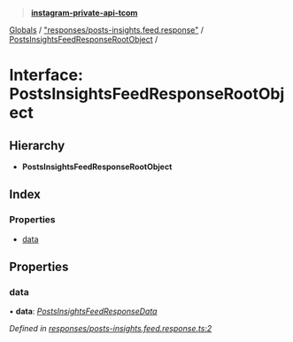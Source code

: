 > **[instagram-private-api-tcom](../README.md)**

[Globals](../README.md) / ["responses/posts-insights.feed.response"](../modules/_responses_posts_insights_feed_response_.md) / [PostsInsightsFeedResponseRootObject](_responses_posts_insights_feed_response_.postsinsightsfeedresponserootobject.md) /

# Interface: PostsInsightsFeedResponseRootObject

## Hierarchy

* **PostsInsightsFeedResponseRootObject**

## Index

### Properties

* [data](_responses_posts_insights_feed_response_.postsinsightsfeedresponserootobject.md#data)

## Properties

###  data

• **data**: *[PostsInsightsFeedResponseData](_responses_posts_insights_feed_response_.postsinsightsfeedresponsedata.md)*

*Defined in [responses/posts-insights.feed.response.ts:2](https://github.com/cuonglnhust/instagram-private-api-tcom/blob/3e16058/src/responses/posts-insights.feed.response.ts#L2)*